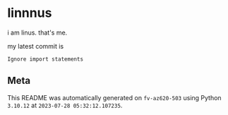 # linnnus

i am linus. that's me.

my latest commit is

```
Ignore import statements
```

## Meta

This README was automatically generated on `fv-az620-503` using Python
`3.10.12` at `2023-07-28 05:32:12.107235`.
